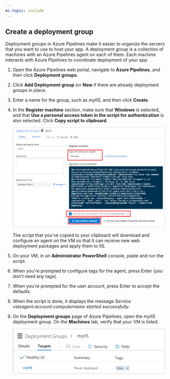 ```yaml
---
ms.topic: include
---
```


## Create a deployment group

Deployment groups in Azure Pipelines make it easier to organize the servers that you want to use to host your app. A deployment group is a collection of machines with an Azure Pipelines agent on each of them. Each machine interacts with Azure Pipelines to coordinate deployment of your app.

1. Open the Azure Pipelines web portal, navigate to **Azure Pipelines**, and then click **Deployment groups**.

2. Click **Add Deployment group** (or **New** if there are already deployment groups in place.

3. Enter a name for the group, such as *myIIS*, and then click **Create**.

4. In the **Register machine** section, make sure that **Windows** is selected, and that **Use a personal access token in the script for authentication** is also selected. Click **Copy script to clipboard**.

   ![Screenshot showing update to code](../../../apps/media/windows-deployment-group-setup.png)

   The script that you've copied to your clipboard will download and configure an agent on the VM so that it can receive new web deployment packages and apply them to IIS.

5. On your VM, in an **Administrator PowerShell** console, paste and run the script.

6. When you're prompted to configure tags for the agent, press Enter (you don't need any tags).

7. When you're prompted for the user account, press Enter to accept the defaults.

8. When the script is done, it displays the message *Service vstsagent.account.computername started successfully*.

9. On the **Deployment groups** page of Azure Pipelines, open the *myIIS* deployment group. On the **Machines** tab, verify that your VM is listed.

   ![Screenshot showing update to code](../../../apps/media/windows-deployment-group.png)
